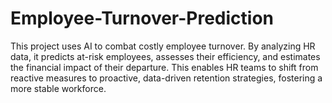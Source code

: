 # Employee-Turnover-Prediction
This project uses AI to combat costly employee turnover. By analyzing HR data, it predicts at-risk employees, assesses their efficiency, and estimates the financial impact of their departure. This enables HR teams to shift from reactive measures to proactive, data-driven retention strategies, fostering a more stable workforce.
